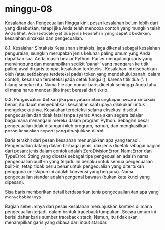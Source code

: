 # minggu-08

Kesalahan dan Pengecualian
Hingga kini, pesan kesalahan belum lebih dari yang disebutkan, tetapi jika Anda telah mencoba contoh yang mungkin telah Anda lihat. Ada (setidaknya) dua jenis kesalahan yang dapat dibedakan: kesalahan sintaksis dan pengecualian.

8.1. Kesalahan Sintaksis
Kesalahan sintaksis, juga dikenal sebagai kesalahan penguraian, mungkin merupakan jenis keluhan paling umum yang Anda dapatkan saat Anda masih belajar Python:
Parser mengulangi garis yang menyinggung dan menampilkan sedikit 'panah' yang mengarah ke titik paling awal di garis tempat kesalahan terdeteksi. Kesalahan ini disebabkan oleh (atau setidaknya terdeteksi pada) token yang mendahului panah: dalam contoh, kesalahan terdeteksi pada cetak fungsi (), karena titik dua (':') hilang sebelum itu. Nama file dan nomor baris dicetak sehingga Anda tahu di mana harus mencari jika input berasal dari skrip.


8.2. Pengecualian
Bahkan jika pernyataan atau ungkapan secara sintaksis benar, itu dapat menyebabkan kesalahan saat upaya dilakukan untuk mengeksekusinya. Kesalahan terdeteksi selama eksekusi disebut pengecualian dan tidak fatal tanpa syarat: Anda akan segera belajar bagaimana menangani mereka dalam program Python. Sebagian besar pengecualian tidak ditangani oleh program, namun, dan menghasilkan pesan kesalahan seperti yang ditunjukkan di sini:

Baris terakhir dari pesan kesalahan menunjukkan apa yang terjadi. Pengecualian datang dalam berbagai jenis, dan jenis dicetak sebagai bagian dari pesan: jenis dalam contoh adalah ZeroDivisionError, NameError dan TypeError. String yang dicetak sebagai tipe pengecualian adalah nama pengecualian built-in yang terjadi. Ini berlaku untuk semua pengecualian built-in, tetapi tidak perlu benar untuk pengecualian yang ditentukan pengguna (meskipun ini adalah konvensi yang berguna). Nama pengecualian standar adalah pengenal bawaan (bukan kata kunci yang dipesan).

Sisa baris memberikan detail berdasarkan jenis pengecualian dan apa yang menyebabkannya.

Bagian sebelumnya dari pesan kesalahan menunjukkan konteks di mana pengecualian terjadi, dalam bentuk traceback tumpukan. Secara umum ini berisi daftar baris sumber traceback stack; Namun, itu tidak akan menampilkan garis yang dibaca dari input standar.
